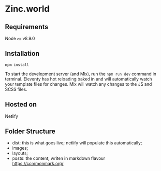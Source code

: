 # Zinc.world

## Requirements

Node `>=` v8.9.0

## Installation

```
npm install
```

To start the development server (and Mix), run the `npm run dev` command in terminal. Eleventy has hot reloading baked in and will automatically watch your template files for changes. Mix will watch any changes to the JS and SCSS files.

## Hosted on

Netlify

## Folder Structure

- dist: this is what goes live; netlify will populate this automatically;
- images;
- layouts;
- posts: the content, writen in markdown flavour https://commonmark.org/